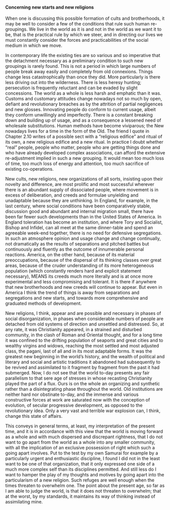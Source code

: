 #### Concerning new starts and new religions

When one is discussing this possible formation of cults and
brotherhoods, it may be well to consider a few of the conditions that
rule such human re-groupings. We live in the world as it is and not in
the world as we want it to be, that is the practical rule by which we
steer, and in directing our lives we must constantly consider the forces
and practicabilities of the social medium in which we move.

In contemporary life the existing ties are so various and so imperative
that the detachment necessary as a preliminary condition to such new
groupings is rarely found. This is not a period in which large numbers
of people break away easily and completely from old connexions. Things
change less catastrophically than once they did. More particularly is
there less driving out into the wilderness. There is less heresy
hunting; persecution is frequently reluctant and can be evaded by slight
concessions. The world as a whole is less harsh and emphatic than it
was. Customs and customary attitudes change nowadays not so much by
open, defiant and revolutionary breaches as by the attrition of partial
negligences and new glosses. Innovating people do conform to current
usage, albeit they conform unwillingly and imperfectly. There is a
constant breaking down and building up of usage, and as a consequence a
lessened need of wholesale substitutions. Human methods have become
viviparous; the New nowadays lives for a time in the form of the Old.
The friend I quote in Chapter 2.10 writes of a possible sect with a
“religious edifice” and ritual of its own, a new religious edifice and
a new ritual. In practice I doubt whether “real” people, people who
matter, people who are getting things done and who have already
developed complex associations, can afford the extensive re-adjustment
implied in such a new grouping. It would mean too much loss of time, too
much loss of energy and attention, too much sacrifice of existing
co-operations.

New cults, new religions, new organizations of all sorts, insisting upon
their novelty and difference, are most prolific and most successful
wherever there is an abundant supply of dissociated people, where
movement is in excess of deliberation, and creeds and formulae
unyielding and unadaptable because they are unthinking. In England, for
example, in the last century, where social conditions have been
comparatively stable, discussion good and abundant and internal
migration small, there have been far fewer such developments than in the
United States of America. In England toleration has become an
institution, and where Tory and Socialist, Bishop and Infidel, can all
meet at the same dinner-table and spend an agreeable week-end together,
there is no need for defensive segregations. In such an atmosphere
opinion and usage change and change continually, not dramatically as the
results of separations and pitched battles but continuously and fluently
as the outcome of innumerable personal reactions. America, on the other
hand, because of its material preoccupations, because of the dispersal
of its thinking classes over great areas, because of the cruder
understanding of its more heterogeneous population (which constantly
renders hard and explicit statement necessary), MEANS its creeds much
more literally and is at once more experimental and less compromising
and tolerant. It is there if anywhere that new brotherhoods and new
creeds will continue to appear. But even in America I think the trend of
things is away from separations and segregations and new starts, and
towards more comprehensive and graduated methods of development.

New religions, I think, appear and are possible and necessary in phases
of social disorganization, in phases when considerable numbers of people
are detached from old systems of direction and unsettled and distressed.
So, at any rate, it was Christianity appeared, in a strained and
disturbed community, in the clash of Roman and Oriental thought, and for
a long time it was confined to the drifting population of seaports and
great cities and to wealthy virgins and widows, reaching the most
settled and most adjusted class, the pagani, last of all and in its most
adaptable forms. It was the greatest new beginning in the world’s
history, and the wealth of political and literary and social and
artistic traditions it abandoned had subsequently to be revived and
assimilated to it fragment by fragment from the past it had submerged.
Now, I do not see that the world to-day presents any fair parallelism to
that sere age of stresses in whose recasting Christianity played the
part of a flux. Ours is on the whole an organizing and synthetic rather
than a disintegrating phase throughout the world. Old institutions are
neither hard nor obstinate to-day, and the immense and various
constructive forces at work are saturated now with the conception of
evolution, of secular progressive development, as opposed to the
revolutionary idea. Only a very vast and terrible war explosion can, I
think, change this state of affairs.

This conveys in general terms, at least, my interpretation of the
present time, and it is in accordance with this view that the world is
moving forward as a whole and with much dispersed and discrepant
rightness, that I do not want to go apart from the world as a whole into
any smaller community, with all the implication of an exclusive
possession of right which such a going apart involves. Put to the test
by my own Samurai for example by a particularly urgent and enthusiastic
discipline, I found I did not in the least want to be one of that
organization, that it only expressed one side of a much more complex
self than its disciplines permitted. And still less do I want to hamper
the play of my thoughts and motives by going apart into the
particularism of a new religion. Such refuges are well enough when the
times threaten to overwhelm one. The point about the present age, so far
as I am able to judge the world, is that it does not threaten to
overwhelm; that at the worst, by my standards, it maintains its way of
thinking instead of assimilating mine.

